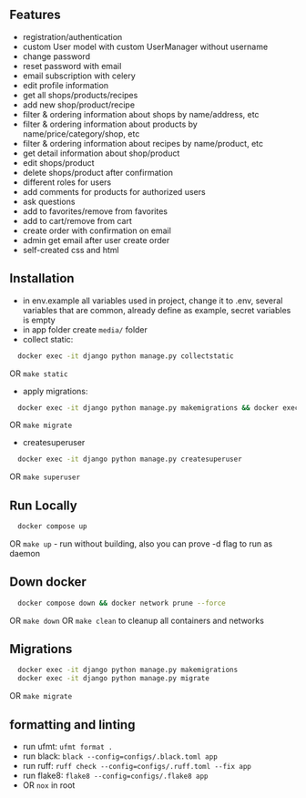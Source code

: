 ## Features
- registration/authentication
- custom User model with custom UserManager without username
- change password
- reset password with email
- email subscription with celery
- edit profile information
- get all shops/products/recipes
- add new shop/product/recipe
- filter & ordering information about shops by name/address, etc
- filter & ordering information about products by name/price/category/shop, etc
- filter & ordering information about recipes by name/product, etc
- get detail information about shop/product
- edit shops/product
- delete shops/product after confirmation
- different roles for users
- add comments for products for authorized users
- ask questions
- add to favorites/remove from favorites
- add to cart/remove from cart
- create order with confirmation on email
- admin get email after user create order
- self-created css and html

## Installation
- in env.example all variables used in project, change it to .env, several variables that are common, already define as example, secret variables is empty
- in app folder create `media/` folder
- collect static:
```bash
  docker exec -it django python manage.py collectstatic
```
OR `make static`
- apply migrations:
```bash
  docker exec -it django python manage.py makemigrations && docker exec -it django python manage.py migrate
```
OR `make migrate`
- createsuperuser
```bash
  docker exec -it django python manage.py createsuperuser
```
OR `make superuser`
## Run Locally
```bash
  docker compose up
```
OR `make up` - run without building, also you can prove -d flag to run as daemon

## Down docker
```bash
  docker compose down && docker network prune --force
```
OR `make down` OR `make clean` to cleanup all containers and networks

## Migrations
```bash
  docker exec -it django python manage.py makemigrations
  docker exec -it django python manage.py migrate
```
OR `make migrate`


## formatting and linting
- run ufmt: `ufmt format .`
- run black: `black --config=configs/.black.toml app`
- run ruff: `ruff check --config=configs/.ruff.toml --fix app`
- run flake8: `flake8 --config=configs/.flake8 app`
- OR `nox` in root
